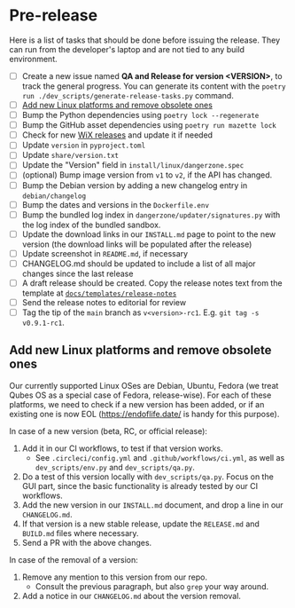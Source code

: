 # Pre-release

Here is a list of tasks that should be done before issuing the release. They can
run from the developer's laptop and are not tied to any build environment.

- [ ] Create a new issue named **QA and Release for version \<VERSION\>**, to track the general progress.
      You can generate its content with the `poetry run ./dev_scripts/generate-release-tasks.py` command.
- [ ] [Add new Linux platforms and remove obsolete ones](#add-new-linux-platforms-and-remove-obsolete-ones)
- [ ] Bump the Python dependencies using `poetry lock --regenerate`
- [ ] Bump the GitHub asset dependencies using `poetry run mazette lock`
- [ ] Check for new [WiX releases](https://github.com/wixtoolset/wix/releases) and update it if needed
- [ ] Update `version` in `pyproject.toml`
- [ ] Update `share/version.txt`
- [ ] Update the "Version" field in `install/linux/dangerzone.spec`
- [ ] (optional) Bump image version from `v1` to `v2`, if the API has changed.
- [ ] Bump the Debian version by adding a new changelog entry in `debian/changelog`
- [ ] Bump the dates and versions in the `Dockerfile.env`
- [ ] Bump the bundled log index in `dangerzone/updater/signatures.py` with the log index of the bundled sandbox.
- [ ] Update the download links in our `INSTALL.md` page to point to the new version (the download links will be populated after the release)
- [ ] Update screenshot in `README.md`, if necessary
- [ ] CHANGELOG.md should be updated to include a list of all major changes since the last release
- [ ] A draft release should be created. Copy the release notes text from the template at [`docs/templates/release-notes`](https://github.com/freedomofpress/dangerzone/tree/main/docs/templates/)
- [ ] Send the release notes to editorial for review
- [ ] Tag the tip of the `main` branch as `v<version>-rc1`. E.g. `git tag -s v0.9.1-rc1`.

## Add new Linux platforms and remove obsolete ones

Our currently supported Linux OSes are Debian, Ubuntu, Fedora (we treat Qubes OS
as a special case of Fedora, release-wise). For each of these platforms, we need
to check if a new version has been added, or if an existing one is now EOL
(https://endoflife.date/ is handy for this purpose).

In case of a new version (beta, RC, or official release):

1. Add it in our CI workflows, to test if that version works.
   - See `.circleci/config.yml` and `.github/workflows/ci.yml`, as well as
     `dev_scripts/env.py` and `dev_scripts/qa.py`.
2. Do a test of this version locally with `dev_scripts/qa.py`. Focus on the
   GUI part, since the basic functionality is already tested by our CI
   workflows.
3. Add the new version in our `INSTALL.md` document, and drop a line in our
   `CHANGELOG.md`.
4. If that version is a new stable release, update the `RELEASE.md` and
   `BUILD.md` files where necessary.
5. Send a PR with the above changes.

In case of the removal of a version:

1. Remove any mention to this version from our repo.
   - Consult the previous paragraph, but also `grep` your way around.
2. Add a notice in our `CHANGELOG.md` about the version removal.
